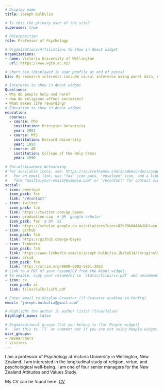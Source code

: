 ```yaml
---
# Display name
title: Joseph Bulbulia

# Is this the primary user of the site?
superuser: true

# Role/position
role: Professor of Psychology

# Organizations/Affiliations to show in About widget
organizations:
- name: Victoria University of Wellington
  url: https://www.wgtn.ac.nz/

# Short bio (displayed in user profile at end of posts)
bio: My research interests include causal inference using panel data, evolution, religion, cooperation, well-being.

# Interests to show in About widget
Questions:
- Why do people help and harm?  
- How do religions affect societies? 
- What makes life rewarding?
# Education to show in About widget
education:
  courses:
  - course: PhD 
    institution: Princeton University
    year: 2001
  - course: MTS
    institution: Harvard University
    year: 1993
  - course: AB 
    institution: College of the Holy Cross
    year: 1990
    
# Social/Academic Networking
# For available icons, see: https://sourcethemes.com/academic/docs/page-builder/#icons
#   For an email link, use "fas" icon pack, "envelope" icon, and a link in the
#   form "mailto:your-email@example.com" or "/#contact" for contact widget.
social:
- icon: envelope
  icon_pack: fas
  link: '/#contact'
- icon: twitter
  icon_pack: fab
  link: https://twitter.com/go_bayes
- icon: graduation-cap  # OR `google-scholar`
  icon_pack: fas  # OR `ai`
  link: https://scholar.google.co.nz/citations?user=82b99k8AAAAJ&hl=en
- icon: github
  icon_pack: fab
  link: https://github.com/go-bayes
- icon: linkedin
  icon_pack: fab
  link: https://www.linkedin.com/in/joseph-bulbulia-1ba5a514/?originalSubdomain=nz
- icon: orcid
  icon_pack: fab
  link: https://orcid.org/0000-0002-5861-2056
# Link to a PDF of your resume/CV from the About widget.
# To enable, copy your resume/CV to `static/files/cv.pdf` and uncomment the lines below.
- icon: cv
  icon_pack: ai
  link: files/bulbuliaCV.pdf

# Enter email to display Gravatar (if Gravatar enabled in Config)
email: "joseph.bulbulia@gmail.com"

# Highlight the author in author lists? (true/false)
highlight_name: false

# Organizational groups that you belong to (for People widget)
#   Set this to `[]` or comment out if you are not using People widget.
user_groups:
- Researchers
- Visitors
---
```


I am a professor of Psychology at Victoria University in Wellington, New Zealand. I am interested in the longitudinal study of religion, virtue, and psychological well-being. I am one of four senior managers for the New Zealand Attitudes and Values Study. 

My CV can be found here: [CV](https://josephbulbulia.netlify.app/files/bulbuliaCV.pdf)

